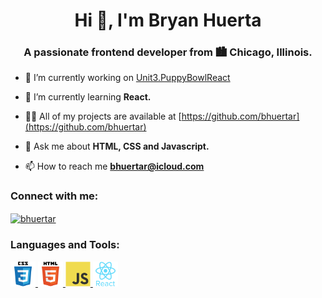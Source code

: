 <h1 align="center">Hi 👋, I'm Bryan Huerta</h1>
<h3 align="center">A passionate frontend developer from 🏙️ Chicago, Illinois.</h3>

- 🔭 I’m currently working on [Unit3.PuppyBowlReact](https://github.com/bhuertar/Unit3.PuppyBowlReact)

- 🌱 I’m currently learning **React.**

- 👨‍💻 All of my projects are available at [https://github.com/bhuertar](https://github.com/bhuertar)

- 💬 Ask me about **HTML, CSS and Javascript.**

- 📫 How to reach me **bhuertar@icloud.com**

<h3 align="left">Connect with me:</h3>
<p align="left">
<a href="https://linkedin.com/in/bhuertar" target="blank"><img align="center" src="https://raw.githubusercontent.com/rahuldkjain/github-profile-readme-generator/master/src/images/icons/Social/linked-in-alt.svg" alt="bhuertar" height="30" width="40" /></a>
</p>

<h3 align="left">Languages and Tools:</h3>
<p align="left"> <a href="https://www.w3schools.com/css/" target="_blank" rel="noreferrer"> <img src="https://raw.githubusercontent.com/devicons/devicon/master/icons/css3/css3-original-wordmark.svg" alt="css3" width="40" height="40"/> </a> <a href="https://www.w3.org/html/" target="_blank" rel="noreferrer"> <img src="https://raw.githubusercontent.com/devicons/devicon/master/icons/html5/html5-original-wordmark.svg" alt="html5" width="40" height="40"/> </a> <a href="https://developer.mozilla.org/en-US/docs/Web/JavaScript" target="_blank" rel="noreferrer"> <img src="https://raw.githubusercontent.com/devicons/devicon/master/icons/javascript/javascript-original.svg" alt="javascript" width="40" height="40"/> </a> <a href="https://reactjs.org/" target="_blank" rel="noreferrer"> <img src="https://raw.githubusercontent.com/devicons/devicon/master/icons/react/react-original-wordmark.svg" alt="react" width="40" height="40"/> </a> </p>